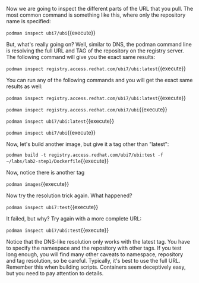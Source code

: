 Now we are going to inspect the different parts of the URL that you pull. The most common command is something like this, where only the repository name is specified:

`podman inspect ubi7/ubi`{{execute}}

But, what's really going on? Well, similar to DNS, the podman command line is resolving the full URL and TAG of the repository on the registry server. The following command will give you the exact same results:

`podman inspect registry.access.redhat.com/ubi7/ubi:latest`{{execute}}

You can run any of the following commands and you will get the exact same results as well:

`podman inspect registry.access.redhat.com/ubi7/ubi:latest`{{execute}}

`podman inspect registry.access.redhat.com/ubi7/ubi`{{execute}}

`podman inspect ubi7/ubi:latest`{{execute}}

`podman inspect ubi7/ubi`{{execute}}

Now, let's build another image, but give it a tag other than "latest":

`podman build -t registry.access.redhat.com/ubi7/ubi:test -f ~/labs/lab2-step1/Dockerfile`{{execute}}

Now, notice there is another tag

`podman images`{{execute}}

Now try the resolution trick again. What happened?

``podman inspect ubi7:test``{{execute}}

It failed, but why? Try again with a more complete URL:

`podman inspect ubi7/ubi:test`{{execute}}

Notice that the DNS-like resolution only works with the latest tag. You have to specify the namespace and the repository with other tags. If you test long enough, you will find many other caveats to namespace, repository and tag resolution, so be careful. Typically, it's best to use the full URL. Remember this when building scripts. Containers seem deceptively easy, but you need to pay attention to details.

